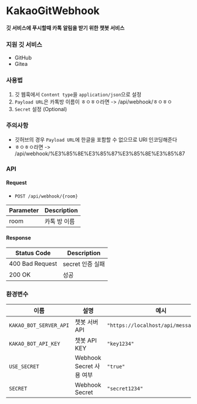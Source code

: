 # KakaoGitWebhook

**깃 서비스에 푸시할때 카톡 알림을 받기 위한 챗봇 서비스**

### 지원 깃 서비스
- GitHub
- Gitea

### 사용법
1. 깃 웹훅에서 `Content type`을 `application/json`으로 설정
2. `Payload URL`은 카톡방 이름이 ㅎㅇㅎㅇ라면 -> /api/webhook/ㅎㅇㅎㅇ
3. `Secret` 설정 (Optional)

### 주의사항
- 깃허브의 경우 `Payload URL`에 한글을 포함할 수 없으므로 URI 인코딩해준다
- ㅎㅇㅎㅇ라면 -> /api/webhook/%E3%85%8E%E3%85%87%E3%85%8E%E3%85%87

### API

#### Request

- `POST /api/webhook/{room}`

| Parameter | Description  |
| --------- | ------------ |
| room      | 카톡 방 이름 |

#### Response

| Status Code     | Description      |
| --------------- | ---------------- |
| 400 Bad Request | secret 인증 실패 |
| 200 OK          | 성공             |

### 환경변수

| 이름                   | 설명                     | 예시                                   |
| ---------------------- | ------------------------ | -------------------------------------- |
| `KAKAO_BOT_SERVER_API` | 챗봇 서버 API            | `"https://localhost/api/message/push"` |
| `KAKAO_BOT_API_KEY`    | 챗봇 API KEY             | `"key1234"`                            |
| `USE_SECRET`           | Webhook Secret 사용 여부 | `"true"`                               |
| `SECRET`               | Webhook Secret           | `"secret1234"`                         |
